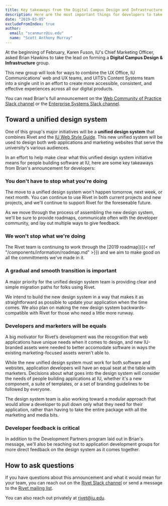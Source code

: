 ```yaml
---
title: Key takeaways from the Digital Campus Design and Infrastructure announcement
description: Here are the most important things for developers to take away from last week's announcement.
date: "2019-03-05"
excludeFromIndex: true
author:
  email: "scanmurr@iu.edu"
  name: "Scott Anthony Murray"
---
```


At the beginning of February, Karen Fuson, IU's Chief Marketing Officer, asked Brian Hawkins to take the lead on forming a **Digital Campus Design & Infrastructure** group.

This new group will look for ways to combine the UX Office, IU Communications’ web and UX teams, and UITS’s Content Systems team into a single unit in an effort to create more accessible, consistent, and effective experiences across all our digital products.

You can read Brian's full announcement on the [Web Community of Practice Slack channel](https://iuwebcommunity.slack.com/archives/C0D9ZNKRR/p1551371506001400) or the [Enterprise Systems Slack channel](https://iu-uits-es.slack.com/archives/C7B0L07S8/p1551378899000300).

## Toward a unified design system

One of this group's major initiatives will be a **unified design system** that combines Rivet and the [IU Web Style Guide](https://styleguide.iu.edu/). This new unified system will be used to design both web applications and marketing websites that serve the university's various audiences.

In an effort to help make clear what this unified design system initiative means for people building software at IU, here are some key takeaways from Brian's announcement for developers:

### You don't have to stop what you're doing

The move to a unified design system won't happen tomorrow, next week, or next month. You can continue to use Rivet in both current projects and new projects, and we'll continue to support Rivet for the foreseeable future. 

As we move through the process of assembling the new design system, we'll be sure to provide roadmaps, communicate often with the developer community, and lay out multiple ways to give feedback.

### We won't stop what we're doing

The Rivet team is continuing to work through the [2019 roadmap]({{< ref "/components/information/roadmap.md" >}}) and we aim to make good on all the committments we've made in it.

### A gradual and smooth transition is important

A major priority for the unified design system team is providing clear and simple migration paths for folks using Rivet. 

We intend to build the new design system in a way that makes it as straightforward as possible to update your application when the time comes. We also plan on making the new design system backwards-compatible with Rivet for those who need a little more runway.

### Developers and marketers will be equals

A big motivator for Rivet’s development was the recognition that web applications have unique needs when it comes to design, and new IU-branded assets were needed to better accomodate software in ways the existing marketing-focused assets weren't able to.

While the new unified design system must work for both software and websites, application developers will have an equal seat at the table with marketers. Decisions about what goes into the design system will consider the needs of people building applications at IU, whether it's a new component, a suite of templates, or a set of branding guidelines to be followed by everyone.

The design system team is also working toward a modular approach that would allow a developer to pull down only what they need for their application, rather than having to take the entire package with all the marketing and media bits.

### Developer feedback is critical

In addition to the Development Partners program laid out in Brian's message, we'll also be reaching out to application development groups for more direct feedback on the design system as it comes together.

## How to ask questions

If you have questions about this announcement and what it would mean for your team, you can reach out on the [Rivet Slack channel](https://iuwebcommunity.slack.com/messages/rivet) or send a message to the [Rivet mailing list](mailto:rivet-l@list.iu.edu).

You can also reach out privately at [rivet@iu.edu](mailto:rivet@iu.edu).